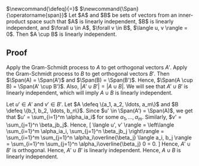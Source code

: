 <span class="invisible">
$\newcommand{\defeq}{=}$
$\newcommand{\Span}{\operatorname{span}}$
</span>
Let $A$ and $B$ be sets of vectors from an inner-product space such that
$A$ is linearly independent, $B$ is linearly independent,
and $\forall u \in A$, $\forall v \in B$, $\langle u, v \rangle = 0$.
Then $A \cup B$ is linearly independent.

## Proof

Apply the Gram-Schmidt process to $A$ to get orthogonal vectors $A'$.
Apply the Gram-Schmidt process to $B$ to get orthogonal vectors $B'$.
Then $\Span(A) = \Span(A')$ and $\Span(B) = \Span(B')$.
Hence, $\Span(A \cup B) = \Span(A' \cup B')$.
Also, $|A' \cup B'| = |A \cup B|$.
We will see that $A' \cup B'$ is linearly independent,
which will imply $A \cup B$ is linearly independent.

Let $u' \in A'$ and $v' \in B'$.
Let $A \defeq \{a_1, a_2, \ldots, a_m\}$ and $B \defeq \{b_1, b_2, \ldots, b_n\}$.
Since $u' \in \Span(A') = \Span(A)$, we get that $u' = \sum_{i=1}^m \alpha_ia_i$
for some $\alpha_1, \ldots, \alpha_m$.
Similarly, $v' = \sum_{j=1}^n \beta_jb_j$. Hence,
\[ \langle u', v' \rangle
= \left\langle \sum_{i=1}^m \alpha_ia_i, \sum_{j=1}^n \beta_jb_j \right\rangle
= \sum_{i=1}^m \sum_{j=1}^n \alpha_i\overline{\beta_j} \langle a_i, b_j \rangle
= \sum_{i=1}^m \sum_{j=1}^n \alpha_i\overline{\beta_j} 0 = 0. \]
Hence, $A' \cup B'$ is orthogonal.
Hence, $A' \cup B'$ is linearly independent.
Hence, $A \cup B$ is linearly independent.
